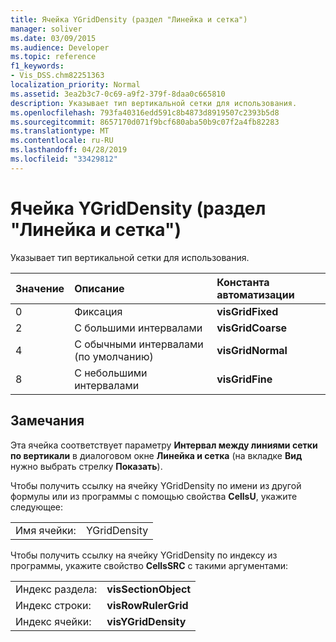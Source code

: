 ```yaml
---
title: Ячейка YGridDensity (раздел "Линейка и сетка")
manager: soliver
ms.date: 03/09/2015
ms.audience: Developer
ms.topic: reference
f1_keywords:
- Vis_DSS.chm82251363
localization_priority: Normal
ms.assetid: 3ea2b3c7-0c69-a9f2-379f-8daa0c665810
description: Указывает тип вертикальной сетки для использования.
ms.openlocfilehash: 793fa40316edd591c8b4873d8919507c2393b5d8
ms.sourcegitcommit: 8657170d071f9bcf680aba50b9c07f2a4fb82283
ms.translationtype: MT
ms.contentlocale: ru-RU
ms.lasthandoff: 04/28/2019
ms.locfileid: "33429812"
---
```

# <a name="ygriddensity-cell-ruler-amp-grid-section"></a>Ячейка YGridDensity (раздел "Линейка и сетка")

Указывает тип вертикальной сетки для использования.
  
|**Значение**|**Описание**|**Константа автоматизации**|
|:-----|:-----|:-----|
|0  <br/> |Фиксация  <br/> |**visGridFixed** <br/> |
|2   <br/> |С большими интервалами  <br/> |**visGridCoarse** <br/> |
|4   <br/> |С обычными интервалами (по умолчанию)  <br/> |**visGridNormal** <br/> |
|8   <br/> |С небольшими интервалами  <br/> |**visGridFine** <br/> |
   
## <a name="remarks"></a>Замечания

Эта ячейка соответствует параметру **Интервал между линиями сетки по вертикали** в диалоговом окне **Линейка и сетка** (на вкладке **Вид** нужно выбрать стрелку **Показать**). 
  
Чтобы получить ссылку на ячейку YGridDensity по имени из другой формулы или из программы с помощью свойства **CellsU**, укажите следующее: 
  
|||
|:-----|:-----|
|Имя ячейки:  <br/> |YGridDensity  <br/> |
   
Чтобы получить ссылку на ячейку YGridDensity по индексу из программы, укажите свойство **CellsSRC** с такими аргументами: 
  
|||
|:-----|:-----|
|Индекс раздела:  <br/> |**visSectionObject** <br/> |
|Индекс строки:  <br/> |**visRowRulerGrid** <br/> |
|Индекс ячейки:  <br/> |**visYGridDensity** <br/> |
   

